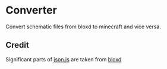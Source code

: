 # Converter
Convert schematic files from bloxd to minecraft and vice versa.

## Credit
Significant parts of [json.js](./js/json.js) are taken from [bloxd](https://bloxd.io/)
